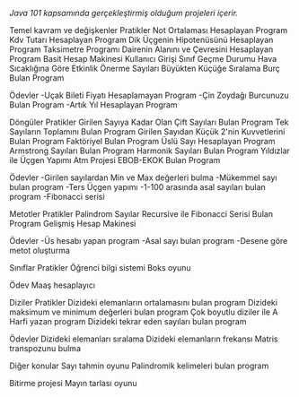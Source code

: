 *Java 101 kapsamında gerçekleştirmiş olduğum projeleri içerir.*

Temel kavram ve değişkenler
Pratikler
Not Ortalaması Hesaplayan Program
Kdv Tutarı Hesaplayan Program
Dik Üçgenin Hipotenüsünü Hesaplayan Program
Taksimetre Programı
Dairenin Alanını ve Çevresini Hesaplayan Program
Basit Hesap Makinesi
Kullanıcı Girişi
Sınıf Geçme Durumu
Hava Sıcaklığına Göre Etkinlik Önerme
Sayıları Büyükten Küçüğe Sıralama
Burç Bulan Program

Ödevler
-Uçak Bileti Fiyatı Hesaplamayan Program
-Çin Zoydağı Burcunuzu Bulan Program
-Artık Yıl Hesaplayan Program

Döngüler
Pratikler
Girilen Sayıya Kadar Olan Çift Sayıları Bulan Program
Tek Sayıların Toplamını Bulan Program
Girilen Sayıdan Küçük 2'nin Kuvvetlerini Bulan Program
Faktöriyel Bulan Program
Üslü Sayı Hesaplayan Program
Armstrong Sayıları Bulan Program
Harmonik Sayıları Bulan Program
Yıldızlar ile Üçgen Yapımı
Atm Projesi
EBOB-EKOK Bulan Program

 Ödevler
-Girilen sayılardan Min ve Max değerleri bulma
-Mükemmel sayı bulan program
-Ters Üçgen yapımı
-1-100 arasında asal sayıları bulan program
-Fibonacci serisi

Metotler
Pratikler
Palindrom Sayılar
Recursive ile Fibonacci Serisi Bulan Program
Gelişmiş Hesap Makinesi

Ödevler
-Üs hesabı yapan program
-Asal sayı bulan program
-Desene göre metot oluşturma

Sınıflar
Pratikler
Öğrenci bilgi sistemi
Boks oyunu

Ödev
Maaş hesaplayıcı

Diziler
Pratikler
Dizideki elemanların ortalamasını bulan program
Dizideki maksimum ve minimum değerleri bulan program
Çok boyutlu diziler ile A Harfi yazan program
Dizideki tekrar eden sayıları bulan program

Ödevler
Dizideki elemanları sıralama
Dizideki elemanların frekansı
Matris transpozunu bulma

Diğer konular
Sayı tahmin oyunu
Palindromik kelimeleri bulan program

Bitirme projesi
Mayın tarlası oyunu





